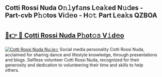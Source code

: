 ## Cotti Rossi Nuda O𝚗𝚕yf𝚊ns L𝚎a𝚔ed N𝚞𝚍es - Part-cvb P𝚑𝚘tos Vi𝚍𝚎o - H𝚘𝚝 Part L𝚎a𝚔s QZBOA

# <h2><a href="http://kf9xc8.oniu.top/?m=Cotti+Rossi+Nuda">🔗👉 🔴 Cotti Rossi Nuda P𝚑ot𝚘𝚜 V𝚒d𝚎o</a></h2>

[![Cotti Rossi Nuda Nu𝚍e𝚜](https://i.imgur.com/0qMVB7G.gif)](http://kf9xc8.oniu.top/?m=Cotti+Rossi+Nuda)
Social media personality Cotti Rossi Nuda, acclaimed for sharing dance and lifestyle knowledge, through presentations and blogs. Selfless volunteer Cotti Rossi Nuda, recognized for their generosity and dedication to volunteering their time and skills to help others.  
